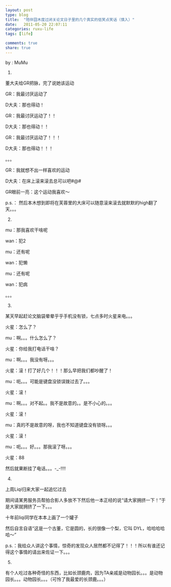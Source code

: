 ```yaml
---
layout: post
type: blog
title:  "陪伴囧木度过闭关论文日子里的几个真实的低笑点笑话（慎入）"
date:   2011-05-20 22:07:11
categories: ruxu-life
tags: [life]

comments: true
share: true
---
```

by : MuMu

1.
董大夫给GR把脉，完了说她该运动

GR：我最讨厌运动了

D大夫：那也得动！

GR：我最讨厌运动了！！

D大夫：那也得动！！

GR：我最讨厌运动了！！！

D大夫：那也得动！！！

。。。

GR：我就想不出一样喜欢的运动

D大夫：在床上滚来滚去总可以吧#@#

GR眼前一亮：这个运动我喜欢～

p.s.： 然后本木想到即将在芙蓉里的大床可以随意滚来滚去就默默的high翻了天。。。

2.

mu：那我喜欢干啥呢

wan：犯2

mu：还有呢

wan：犯懒

mu：还有呢

wan：犯病

。。。

3.

某天早起赶论文脑袋晕晕乎乎手机没有锁，七点多时火星来电。。。

火星：怎么了？

mu：啊。。。什么怎么了？

火星：你给我打电话干啥？

mu：啊。。。我没有呀。。。

火星：滚！打了好几个！！！那么早把我们都吵醒了！

mu：呃。。。可能是键盘没锁误拨过去了。。。

火星：滚！

mu：啊。。。对不起。。我不是故意的。。是不小心的。。。

火星：滚！

mu：真的不是故意的呀，我也不知道键盘没有锁呀。。。

火星：滚！

mu：呃。。。好。。。那我滚了呀。。。

火星：88

然后就果断挂了电话。。。-_-!!!!

4.

上周Liqi归来大家一起追忆过去

期间请某男服务员帮拍合影人多放不下然后他一本正经的说“请大家拥挤一下！”于是大家就拥挤了一下。。。

十年前liqi同学在本本上画了一个罐子

然后自言自语“这是一个古董，它是圆的，长的很像一个梨，它叫 DYL，哈哈哈哈哈～”

p.s.：我给众人讲这个事情，惊奇的发现众人居然都不记得了！！！所以有谁还记得这个事情的请出来佐证一下。。。

5.

有个人吃过各种奇怪的东西，比如长颈鹿肉，因为TA亲戚是动物园长。。。是动物园长。。。动物园长。。。（可怜了我最爱的长颈鹿。。。）